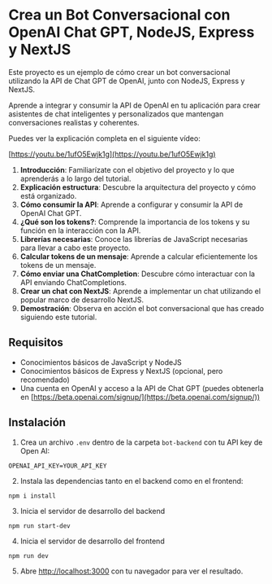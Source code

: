 # Crea un Bot Conversacional con OpenAI Chat GPT, NodeJS, Express y NextJS

Este proyecto es un ejemplo de cómo crear un bot conversacional utilizando la API de Chat GPT de OpenAI, junto con NodeJS, Express y NextJS. 

Aprende a integrar y consumir la API de OpenAI en tu aplicación para crear asistentes de chat inteligentes y personalizados que mantengan conversaciones realistas y coherentes.

Puedes ver la explicación completa en el siguiente vídeo:

[https://youtu.be/1ufO5Ewjk1g](https://youtu.be/1ufO5Ewjk1g)

1. **Introducción**: Familiarízate con el objetivo del proyecto y lo que aprenderás a lo largo del tutorial.
2. **Explicación estructura**: Descubre la arquitectura del proyecto y cómo está organizado.
3. **Cómo consumir la API**: Aprende a configurar y consumir la API de OpenAI Chat GPT.
4. **¿Qué son los tokens?**: Comprende la importancia de los tokens y su función en la interacción con la API.
5. **Librerías necesarias**: Conoce las librerías de JavaScript necesarias para llevar a cabo este proyecto.
6. **Calcular tokens de un mensaje**: Aprende a calcular eficientemente los tokens de un mensaje.
7. **Cómo enviar una ChatCompletion**: Descubre cómo interactuar con la API enviando ChatCompletions.
8. **Crear un chat con NextJS**: Aprende a implementar un chat utilizando el popular marco de desarrollo NextJS.
9. **Demostración**: Observa en acción el bot conversacional que has creado siguiendo este tutorial.

## Requisitos

- Conocimientos básicos de JavaScript y NodeJS
- Conocimientos básicos de Express y NextJS (opcional, pero recomendado)
- Una cuenta en OpenAI y acceso a la API de Chat GPT (puedes obtenerla en [https://beta.openai.com/signup/](https://beta.openai.com/signup/))


## Instalación

1. Crea un archivo `.env` dentro de la carpeta `bot-backend` con tu API key de Open AI:

```
OPENAI_API_KEY=YOUR_API_KEY
```

2. Instala las dependencias tanto en el backend como en el frontend:

```
npm i install
```

3. Inicia el servidor de desarrollo del backend

```
npm run start-dev
```

4. Inicia el servidor de desarrollo del frontend

```
npm run dev
```

5. Abre [http://localhost:3000](http://localhost:3000) con tu navegador para ver el resultado.

